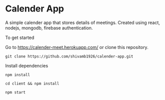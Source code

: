 # Calender App

A simple calender app that stores details of meetings.
Created using react, nodejs, mongodb, firebase authentication.

To get started

Go to https://calender-meet.herokuapp.com/ or clone this repository.

`git clone https://github.com/shivamb1926/calender-app.git `

Install dependencies

`npm install`

`cd client && npm install`

`npm start`

